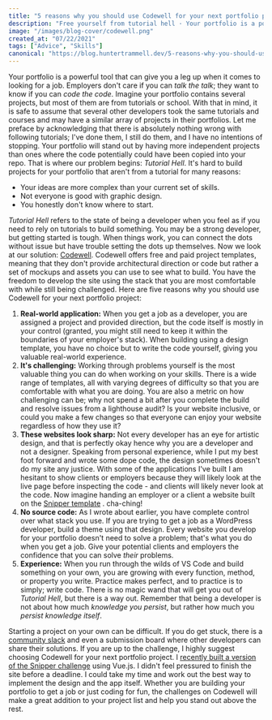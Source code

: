 ```yaml
---
title: "5 reasons why you should use Codewell for your next portfolio project"
description: "Free yourself from tutorial hell · Your portfolio is a powerful tool that can give you a leg up when it comes to looking for a job. Employers don't care..."
image: "/images/blog-cover/codewell.png"
created_at: "07/22/2021"
tags: ["Advice", "Skills"]
canonical: "https://blog.huntertrammell.dev/5-reasons-why-you-should-use-codewell-for-your-next-portfolio-project"
---
```


Your portfolio is a powerful tool that can give you a leg up when it comes to looking for a job. Employers don't care if you can *talk the talk*; they want to know if you can *code the code*. Imagine your portfolio contains several projects, but most of them are from tutorials or school. With that in mind, it is safe to assume that several other developers took the same tutorials and courses and may have a similar array of projects in their portfolios. Let me preface by acknowledging that there is absolutely nothing wrong with following tutorials; I've done them, I still do them, and I have no intentions of stopping. Your portfolio will stand out by having more independent projects than ones where the code potentially could have been copied into your repo. That is where our problem begins: *Tutorial Hell*. It's hard to build projects for your portfolio that aren't from a tutorial for many reasons:

- Your ideas are more complex than your current set of skills.
- Not everyone is good with graphic design.
- You honestly don't know where to start.

*Tutorial Hell* refers to the state of being a developer when you feel as if you need to rely on tutorials to build something. You may be a strong developer, but getting started is tough. When things work, you can connect the dots without issue but have trouble setting the dots up themselves. Now we look at our solution: [Codewell](https://www.codewell.cc/). 
Codewell offers free and paid project templates, meaning that they don't provide architectural direction or code but rather a set of mockups and assets you can use to see what to build. You have the freedom to develop the site using the stack that you are most comfortable with while still being challenged. Here are five reasons why you should use Codewell for your next portfolio project:


1. **Real-world application:** When you get a job as a developer, you are assigned a project and provided direction, but the code itself is mostly in your control (granted, you might still need to keep it within the boundaries of your employer's stack). When building using a design template, you have no choice but to write the code yourself, giving you valuable real-world experience.
2. **It's challenging:** Working through problems yourself is the most valuable thing you can do when working on your skills. There is a wide range of templates, all with varying degrees of difficulty so that you are comfortable with what you are doing. You are also a metric on how challenging can be; why not spend a bit after you complete the build and resolve issues from a lighthouse audit? Is your website inclusive, or could you make a few changes so that everyone can enjoy your website regardless of how they use it? 
3. **These websites look sharp:** Not every developer has an eye for artistic design, and that is perfectly okay hence why you are a developer and not a designer. Speaking from personal experience, while I put my best foot forward and wrote some dope code, the design sometimes doesn't do my site any justice. With some of the applications I've built I am hesitant to show clients or employers because they will likely look at the live page before inspecting the code - and clients will likely never look at the code. Now imagine handing an employer or a client a website built on the [Snipper template](https://www.codewell.cc/challenges/608bbe67e0984a001540d79b) . cha-ching!
4. **No source code:** As I wrote about earlier, you have complete control over what stack you use. If you are trying to get a job as a WordPress developer, build a theme using that design. Every website you develop for your portfolio doesn't need to solve a problem; that's what you do when you get a job. Give your potential clients and employers the confidence that you can solve *their* problems. 
5. **Experience:** When you run through the wilds of VS Code and build something on your own, you are growing with every function, method, or property you write. Practice makes perfect, and to practice is to simply; write code. There is no magic wand that will get you out of *Tutorial Hell*, but there is a way out. Remember that being a developer is not about how much *knowledge you persist*, but rather how much you *persist knowledge itself*.

Starting a project on your own can be difficult. If you do get stuck, there is a  [community slack](https://codewell-hq.slack.com/join/shared_invite/zt-ni8c9g8h-gNYWrmqQ3Uh37dcLg9~LMQ#/shared-invite/email) and even a submission board where other developers can share their solutions. If you are up to the challenge, I highly suggest choosing Codewell for your next portfolio project. I  [recently built a version of the Snipper challenge](https://twitter.com/trammellwebdev/status/1418046191263232002?s=20) using Vue.js. I didn't feel pressured to finish the site before a deadline. I could take my time and work out the best way to implement the design and the app itself. Whether you are building your portfolio to get a job or just coding for fun, the challenges on Codewell will make a great addition to your project list and help you stand out above the rest. 